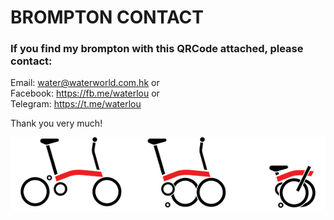 # BROMPTON CONTACT

### If you find my brompton with this QRCode attached, please contact:

Email: <water@waterworld.com.hk> or  
Facebook: <https://fb.me/waterlou> or  
Telegram: <https://t.me/waterlou>

Thank you very much!

![](long-logo.png?raw=true "")

